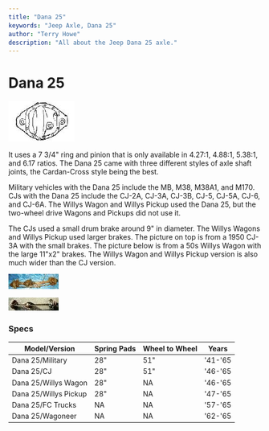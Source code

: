 ```yaml
---
title: "Dana 25"
keywords: "Jeep Axle, Dana 25"
author: "Terry Howe"
description: "All about the Jeep Dana 25 axle."
---
```

# Dana 25

[![Dana 25 diff cover](../../img/axle/bwd25_.jpg)](../../img/axle/bwd25.jpg)

It uses a 7 3/4" ring and pinion that is only available in 4.27:1, 4.88:1, 5.38:1, and 6.17 ratios. The Dana 25 came with three different styles of axle shaft joints, the Cardan-Cross style being the best.

Military vehicles with the Dana 25 include the MB, M38, M38A1, and M170. CJs with the Dana 25 include the CJ-2A, CJ-3A, CJ-3B, CJ-5, CJ-5A, CJ-6, and CJ-6A. The Willys Wagon and Willys Pickup used the Dana 25, but the two-wheel drive Wagons and Pickups did not use it.

The CJs used a small drum brake around 9" in diameter. The Willys Wagons and Willys Pickup used larger brakes. The picture on top is from a 1950 CJ-3A with the small brakes. The picture below is from a 50s Willys Wagon with the large 11"x2" brakes. The Willys Wagon and Willys Pickup version is also much wider than the CJ version.

[![Dana 25](../../img/axle/d25_.jpg)](../../img/axle/d25.jpg)

[![Willys Wagon Dana 25](../../img/axle/d25wag_.jpg)](../../img/axle/d25wag.jpg)

### Specs

| Model/Version         | Spring Pads | Wheel to Wheel | Years   |
|-----------------------|-------------|----------------|---------|
| Dana 25/Military      | 28"         | 51"            | '41-'65 |
| Dana 25/CJ            | 28"         | 51"            | '46-'65 |
| Dana 25/Willys Wagon  | 28"         | NA             | '46-'65 |
| Dana 25/Willys Pickup | 28"         | NA             | '47-'65 |
| Dana 25/FC Trucks     | NA          | NA             | '57-'65 |
| Dana 25/Wagoneer      | NA          | NA             | '62-'65 |